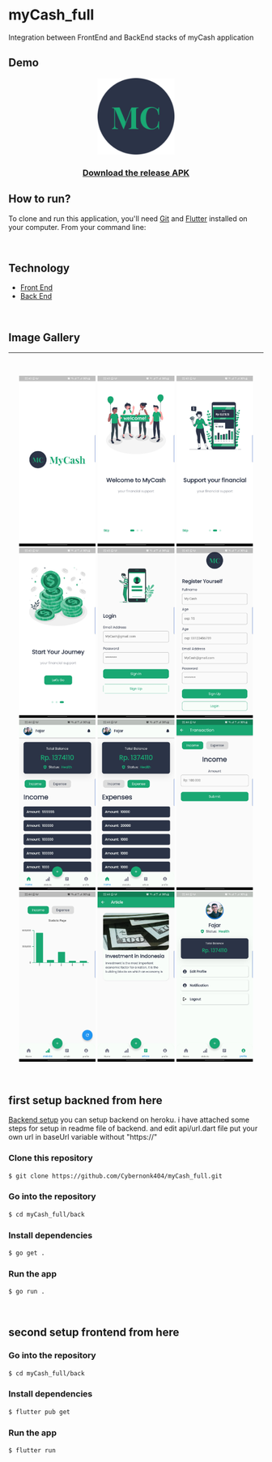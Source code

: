 # myCash_full
Integration between FrontEnd and BackEnd stacks of myCash application

## **Demo**

<p align="center">
<img src="front/screenshots/logo-2.png" alt="logo" width="30%"/>

<h3 align="center"><a href="https://drive.google.com/file/d/1nXXpQTNkDsy7WRJoW1-ZhYsPJjn_nrm3/view?usp=share_link">Download the release APK</a></h3>
</p>


## **How to run?**

To clone and run this application, you'll need [Git](https://git-scm.com/downloads) and [Flutter](https://flutter.dev/docs/get-started/install) installed on your computer. From your command line:

<br>

## **Technology**

- [Front End](https://github.com/Cybernonk404/myCash_full/tree/main/front)
- [Back End](https://github.com/Cybernonk404/myCash_full/tree/main/back)

<br>

## **Image Gallery**

<hr/>

<br>


<p align="center">
<img src="front/screenshots/Splash_Screen.jpg" alt="Gallery Image" width="30%" />
<img src="front/screenshots/Introducing_screen_1.jpg" alt="Gallery Image" width="30%" />
<img src="front/screenshots/Introducing_screen_2.jpg" alt="Gallery Image" width="30%" />
<img src="front/screenshots/Introducing_screen_3.jpg" alt="Gallery Image" width="30%" />
<img src="front/screenshots/Login_screen.jpg" alt="Gallery Image" width="30%" />
<img src="front/screenshots/Register_Screen.jpg" alt="Gallery Image" width="30%" />
<img src="front/screenshots/Home_Screen_Income.jpg" alt="Gallery Image" width="30%" />
<img src="front/screenshots/Home_screen_expense.jpg" alt="Gallery Image" width="30%" />
<img src="front/screenshots/Transaction_income.jpg" alt="Gallery Image" width="30%" />
<img src="front/screenshots/Statistic_screen.jpg" alt="Gallery Image" width="30%" />
<img src="front/screenshots/article_screen.jpg" alt="Gallery Image" width="30%" />
<img src="front/screenshots/Screenshot_2022-12-19_224439.jpg" alt="Gallery Image" width="30%" />


</p>
<br>

## **first setup backned from here**

[Backend setup](https://github.com/Ansh-Rathod/Musive-Backend)
you can setup backend on heroku. i have attached some steps for setup in readme file of backend.
and edit api/url.dart file put your own url in baseUrl variable without "https://"

### Clone this repository

```bash
$ git clone https://github.com/Cybernonk404/myCash_full.git
```

### Go into the repository

```bash
$ cd myCash_full/back
```

### Install dependencies

```bash
$ go get .
```

### Run the app

```bash
$ go run .
```

<br>


## **second setup frontend from here**

### Go into the repository

```bash
$ cd myCash_full/back
```

### Install dependencies

```bash
$ flutter pub get
```

### Run the app

```bash
$ flutter run
```
